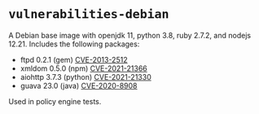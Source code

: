 # `vulnerabilities-debian`
A Debian base image with openjdk 11, python 3.8, ruby 2.7.2, and nodejs 12.21. 
Includes the following packages:

* ftpd 0.2.1 (gem) [CVE-2013-2512](https://nvd.nist.gov/vuln/detail/CVE-2013-2512)
* xmldom 0.5.0 (npm) [CVE-2021-21366](https://nvd.nist.gov/vuln/detail/CVE-2021-21366)
* aiohttp 3.7.3 (python) [CVE-2021-21330](https://nvd.nist.gov/vuln/detail/CVE-2021-21330)
* guava 23.0 (java) [CVE-2020-8908](https://nvd.nist.gov/vuln/detail/CVE-2020-8908)

Used in policy engine tests.
